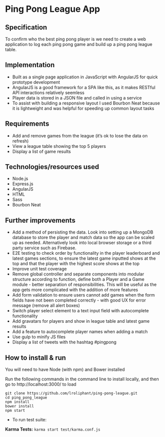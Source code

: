 # Ping Pong League App


## Specification

To confirm who the best ping pong player is we need to create a web application to log each ping pong game and build up a ping pong league table.



## Implementation
* Built as a single page application in JavaScript with AngularJS for quick prototype development
* AngularJS is a good framework for a SPA like this, as it makes RESTful API interactions relatively seemless
* Player data is stored in a JSON file and called in using a service
* To assist with building a responsive layout I used Bourbon Neat because it is lightweight and was helpful for speeding up common layout tasks



## Requirements

* Add and remove games from the league (it’s ok to lose the data on refresh)
* View a league table showing the top 5 players
* Display a list of game results



## Technologies/resources used
* Node.js
* Express.js
* AngularJS
* HTML
* Sass
* Bourbon Neat


## Further improvements

* Add a method of persisting the data. Look into setting up a MongoDB database to store the player and match data so the app can be scaled up as needed. Alternatively look into local browser storage or a third party service such as Firebase.
* E2E testing to check order by functionality in the player leaderboard and latest games sections, to ensure the latest game inputted shows at the top and that the player with the highest score shows at the top
* Improve unit test coverage
* Remove global controller and separate components into modular structure according to function, define both a Player and a Game module - better separation of responsibilities. This will be useful as the app gets more complicated with the addition of more features
* Add form validation to ensure users cannot add games when the form fields have not been completed correctly - with good UX for error message (remove all alert boxes)
* Switch player select element to a text input field with autocomplete functionality
* Add gravatars for players and show in league table and latest game results
* Add a feature to autocomplete player names when adding a match
* Use gulp to minify JS files
* Display a list of tweets with the hashtag #pingpong





## How to install & run

You will need to have Node (with npm) and Bower installed

Run the following commands in the command line to install locally, and then go to http://localhost:3000/ to load

```
git clone https://github.com/lroliphant/ping-pong-league.git
cd ping_pong_league
npm install
bower install
npm start
```

* To run test suite:

**Karma Tests:**
```karma start test/karma.conf.js ```
